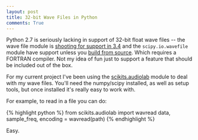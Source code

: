 ```yaml
---
layout: post
title: 32-bit Wave Files in Python
comments: True
---
```


Python 2.7 is seriously lacking in support of 32-bit float wave files -- the wave file module is [shooting for support in 3.4](http://bugs.python.org/issue16525) and the `scipy.io.wavefile` module have support unless you [build from source](https://github.com/scipy/scipy/pull/2440). Which requires a FORTRAN compiler. Not my idea of fun just to support a feature that should be included out of the box.

For my current project I've been using the [scikits.audiolab](http://www.lfd.uci.edu/~gohlke/pythonlibs/#scikits.audiolab) module to deal with my wave files. You'll need the numpy/scipy installed, as well as setup tools, but once installed it's really easy to work with.

For example, to read in a file you can do:

{% highlight python %}
from scikits.audiolab import wavread
data, sample_freq, encoding = wavread(path)
{% endhighlight %}

Easy.
